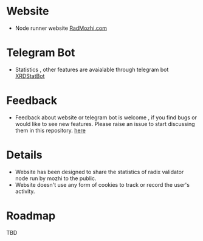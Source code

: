 # Website
- Node runner website [RadMozhi.com](https://radmozhi.com)

# Telegram Bot
- Statistics , other features are avaialable through telegram bot  [XRDStatBot](https://t.me/XRDStatBot)


# Feedback
- Feedback about website or telegram bot is welcome , if you find bugs or would like to see new features. Please raise an issue to start discussing them in this repository. [here](https://github.com/mozhi-bateman/feedback/discussions)


# Details
- Website has been designed to share the statistics of radix validator node run by mozhi to the public. 
- Website doesn't use any form of cookies to track or record the user's activity.


# Roadmap
TBD

